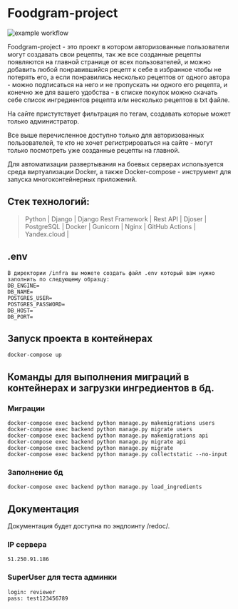 # Foodgram-project
![example workflow](https://github.com/loren166/foodgram-project-react/actions/workflows/foodgram_workflow.yml/badge.svg)

Foodgram-project - это проект в котором авторизованные пользователи могут создавать свои рецепты, так же все созданные рецепты появляются на главной странице от всех пользователей, и можно добавить любой понравившийся рецепт к себе в избранное чтобы не потерять его,
а если понравились несколько рецептов от одного автора - можно подписаться на него и не пропускать ни одного его рецепта, и конечно же для вашего удобства - в списке покупок можно скачать себе список ингредиентов рецепта или несколько рецептов в txt файле.

На сайте пристутствует фильтрация по тегам, создавать которые может только администратор.

Все выше перечисленное доступно только для авторизованных пользователей, те кто не хочет регистрироваться на сайте - могут только посмотреть уже созданные рецепты на главной.

Для автоматизации развертывания на боевых серверах используется среда виртуализации Docker, а также Docker-compose - инструмент для запуска многоконтейнерных приложений.

## Стек технологий:
>Python | 
>Django | 
>Django Rest Framework | 
>Rest API | 
>Djoser | 
>PostgreSQL | 
>Docker |
>Gunicorn |
>Nginx |
> GitHub Actions |
> Yandex.cloud |

## .env
```
В директории /infra вы можете создать файл .env который вам нужно заполнить по следующему образцу:
DB_ENGINE=
DB_NAME=
POSTGRES_USER=
POSTGRES_PASSWORD=
DB_HOST=
DB_PORT=
```
## Запуск проекта в контейнерах
```
docker-compose up
```

## Команды для выполнения миграций в контейнерах и загрузки ингредиентов в бд.

### Миграции

```
docker-compose exec backend python manage.py makemigrations users
docker-compose exec backend python manage.py migrate users
docker-compose exec backend python manage.py makemigrations api
docker-compose exec backend python manage.py migrate api
docker-compose exec backend python manage.py migrate
docker-compose exec backend python manage.py collectstatic --no-input
```

### Заполнение бд

```
docker-compose exec backend python manage.py load_ingredients
```

## Документация
Документация будет доступна по эндпоинту /redoc/.

### IP сервера 
```
51.250.91.186
```

### SuperUser для теста админки

```
login: reviewer
pass: test123456789
```